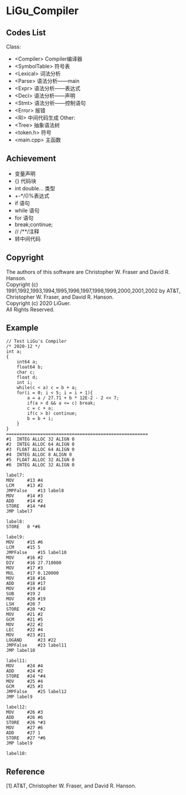 # LiGu_Compiler
## Codes List
Class:
* \<Compiler\>		Compiler编译器
* \<SymbolTable\>	符号表
* \<Lexical\>	    词法分析
* \<Parse\>			语法分析——main
* \<Expr\>			语法分析——表达式
* \<Decl\>			语法分析——声明
* \<Stmt\>			语法分析——控制语句
* \<Error\>			报错
* \<RI\>			中间代码生成
Other:
* \<Tree\>			抽象语法树
* \<token.h\>		符号
* \<main.cpp\>		主函数

## Achievement
* 变量声明
* {} 代码块
* int double... 类型
* +-*/()%表达式
* if 语句
* while 语句
* for 语句
* break;continue;
* // /**/注释
* 转中间代码

## Copyright
The authors of this software are Christopher W. Fraser and David R. Hanson.  
Copyright (c) 1991,1992,1993,1994,1995,1996,1997,1998,1999,2000,2001,2002 by AT&T, Christopher W. Fraser, and David R. Hanson.   
Copyright (c) 2020 LiGuer.   
All Rights Reserved.  

## Example
```
// Test LiGu's Compiler
/* 2020-12 */
int a;
{
	int64 a;
	float64 b;
	char c;
	float d;
	int i;
	while(c < a) c = b + a;
	for(i = 0; i < 5; i = i + 1){
		a = a / 27.71 + b * 12E-2 - 2 << 7;
		if(a > d && a <= c) break;
		c = c + a;
		if(c > b) continue;
		b = b + i;
	}
}
======================================================
#1	INTEG ALLOC 32 ALIGN 0
#2	INTEG ALLOC 64 ALIGN 0
#3	FLOAT ALLOC 64 ALIGN 0
#4	INTEG ALLOC 8 ALIGN 0
#5	FLOAT ALLOC 32 ALIGN 0
#6	INTEG ALLOC 32 ALIGN 0

label7: 
MOV		#13 #4
LCM		#13 #2
JMPFalse	#13 label8
MOV		#14 #3
ADD		#14 #2
STORE	#14 *#4
JMP	label7

label8:
STORE	0 *#6

label9: 
MOV		#15 #6
LCM		#15 5
JMPFalse	#15 label10
MOV		#16 #2
DIV		#16 27.710000
MOV		#17 #3
MUL		#17 0.120000
MOV		#18 #16
ADD		#18 #17
MOV		#19 #18
SUB		#19 2
MOV		#20 #19
LSH		#20 7
STORE	#20 *#2
MOV		#21 #2
GCM		#21 #5
MOV		#22 #2
LEC		#22 #4
MOV		#23 #21
LOGAND		#23 #22
JMPFalse	#23 label11
JMP	label10

label11: 
MOV		#24 #4
ADD		#24 #2
STORE	#24 *#4
MOV		#25 #4
GCM		#25 #3
JMPFalse	#25 label12
JMP	label9

label12: 
MOV		#26 #3
ADD		#26 #6
STORE	#26 *#3
MOV		#27 #6
ADD		#27 1
STORE	#27 *#6
JMP	label9

label10:

```

## Reference
[1] AT&T, Christopher W. Fraser, and David R. Hanson. 
